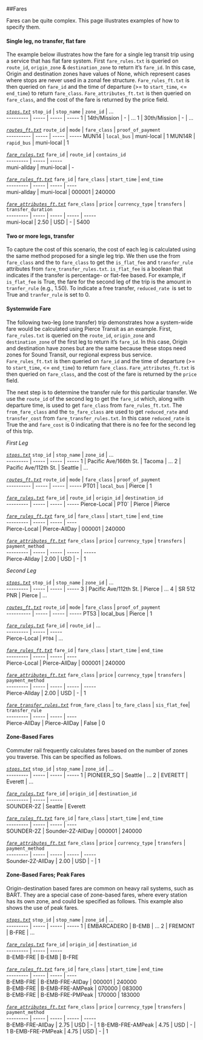 ##Fares

Fares can be quite complex.  This page illustrates examples of how to specify them.

#### Single leg, no transfer, flat fare

The example below illustrates how the fare for a single leg transit trip using a service 
that has flat fare system. First `fare_rules.txt` is queried on `route_id`, `origin_zone` & 
`destination_zone` to return it’s `fare_id`.  In this case, Origin and destination zones 
have values of None, which represent cases where stops are never used in a zonal fee 
structure. `Fare_rules_ft.txt` is then queried on `fare_id` and the time of departure (>= to 
`start_time`, <= `end_time`) to return `fare_class`. `Fare_attributes_ft.txt` is then queried 
on `fare_class`, and the cost of the fare is returned by the price field. 

*[`stops.txt`](/files/stops.md)*
`stop_id` 	| `stop_name` 	| `zone_id`	| ...										
--------- 	| -----	 		| -----	   	| -----	
1 			| 14th/Mission 	| - 		| ...
1 			| 30th/Mission 	| - 		| ...

*[`routes_ft.txt`](/files/routes_ft.md)*
`route_id`	| `mode` 		| `fare_class` 	| `proof_of_payment`										
----------	| -----	 		| -----	    	| -----	
MUN14  		| `local_bus` 	| muni-local 	| 1
MUN14R 		| `rapid_bus` 	| muni-local 	| 1

*[`fare_rules.txt`](/files/fare_rules.md)*
`fare_id` 		| `route_id` 	| `contains_id`											
--------- 		| -----	 		| -----	   		
muni-allday	| muni-local 	| - 			

*[`fare_rules_ft.txt`](/files/fare_rules_ft.md)*
`fare_id` 		| `fare_class` 	| `start_time`	| `end_time`											
--------- 		| -----	 		| -----	  		| ---- 		
muni-allday		| muni-local 	| 000001 		| 240000 	

*[`fare_attributes_ft.txt`](/files/fare_attributes_ft.md)*
`fare_class`	| `price` 	| `currency_type`	| `transfers`	| `transfer_duration`											
--------- 		| -----	 	| -----	 			| -----			| -----  		
muni-local		| 2.50 		| USD 				| -				| 5400

#### Two or more legs, transfer

To capture the cost of this scenario, the cost of each leg is calculated using the same 
method proposed for a single leg trip. We then use the from `fare_class` and the to 
`fare_class` to get the `is_flat_fee` and `transfer_rule` attributes from 
`fare_transfer_rules.txt`. `is_flat_fee` is a boolean that indicates if the transfer is
percentage- or flat-fee based. For example, if `is_flat_fee` is True, the fare for the 
second leg of the trip is the amount in `tranfer_rule` (e.g., 1.50). To indicate a free 
transfer, `reduced_rate `is set to True and `tranfer_rule` is set to 0.

#### Systemwide Fare
The following two-leg (one transfer) trip demonstrates how a system-wide fare would be 
calculated using Pierce Transit as an example. First, `fare_rules.txt` is queried on the 
`route_id`, `origin_zone` and `destination_zone` of the first leg to return it’s `fare_id`.  In 
this case, Origin and destination have zones but are the same because these stops need 
zones for Sound Transit, our regional express bus service. `Fare_rules_ft.txt` is then 
queried on `fare_id` and the time of departure (>= to `start_time`, <= `end_time`) to return 
`fare_class`. `Fare_attributes_ft.txt` is then queried on `fare_class`, and the cost of the fare 
is returned by the `price` field. 

The next step is to determine the transfer rule for this particular transfer. We use the 
`route_id` of the second leg to get the `fare_id` which, along with departure time, is used 
to get `fare_class` from `fare_rules_ft.txt`. The `from_fare_class`  and the `to_fare_class` are used 
to get `reduced_rate` and `transfer_cost` from `fare_transfer_rules.txt`. In this case 
`reduced_rate` is True the and `fare_cost` is 0 indicating that there is no fee for the second 
leg of this trip. 

*First Leg*

*[`stops.txt`](/files/stops.md)*
`stop_id` 	| `stop_name` 				| `zone_id`	| ...										
--------- 	| -----	 					| -----	   	| -----	
1 			| Pacific Ave/166th St. 	| Tacoma	| ...
2 			| Pacific Ave/112th St. 	| Seattle	| ...

*[`routes_ft.txt`](/files/routes_ft.md)*
`route_id`	| `mode` 		| `fare_class` 	| `proof_of_payment`										
----------	| -----	 		| -----	    	| -----	
PT01  		| `local_bus` 	| Pierce 		| 1

*[`fare_rules.txt`](/files/fare_rules.md)*
`fare_id` 		| `route_id`	| `origin_id`	| `destination_id`										
--------- 		| -----	 		| -----	   		| -----
Pierce-Local	| PT0`			| Pierce		| Pierce

*[`fare_rules_ft.txt`](/files/fare_rules_ft.md)*
`fare_id` 		| `fare_class` 		| `start_time`	| `end_time`											
--------- 		| -----	 			| -----	  		| ---- 		
Pierce-Local	| Pierce-AllDay 	| 000001 		| 240000 	

*[`fare_attributes_ft.txt`](/files/fare_attributes_ft.md)*
`fare_class`	| `price` 	| `currency_type`	| `transfers`	| `payment_method`											
--------- 		| -----	 	| -----	 			| -----			| -----  		
Pierce-Allday	| 2.00 		| USD 				| -				| 1

*Second Leg*

*[`stops.txt`](/files/stops.md)*
`stop_id` 	| `stop_name` 				| `zone_id`	| ...										
--------- 	| -----	 					| -----	   	| -----	
3 			| Pacific Ave/112th St. 	| Pierce	| ...
4 			| SR 512 PNR			 	| Pierce	| ...

*[`routes_ft.txt`](/files/routes_ft.md)*
`route_id`	| `mode` 		| `fare_class` 	| `proof_of_payment`										
----------	| -----	 		| -----	    	| -----	
PT53  		| local_bus 	| Pierce		| 1

*[`fare_rules.txt`](/files/fare_rules.md)*
`fare_id` 		| `route_id`	| ...										
--------- 		| -----	 		| -----	   		
Pierce-Local	| `PT04`		| ...

*[`fare_rules_ft.txt`](/files/fare_rules_ft.md)*
`fare_id` 		| `fare_class` 		| `start_time`	| `end_time`											
--------- 		| -----	 			| -----	  		| ---- 		
Pierce-Local	| Pierce-AllDay 	| 000001 		| 240000 	

*[`fare_attributes_ft.txt`](/files/fare_attributes_ft.md)*
`fare_class`	| `price` 	| `currency_type`	| `transfers`	| `payment_method`											
--------- 		| -----	 	| -----	 			| -----			| -----  		
Pierce-Allday	| 2.00 		| USD 				| -				| 1

*[`fare_transfer_rules.txt`](/files/fare_transfer_rules.md)*
`from_fare_class` 	| `to_fare_class` 	| `sis_flat_fee`| `transfer_rule`											
--------- 			| -----	 			| -----	  		| ---- 		
Pierce-AllDay		| Pierce-AllDay 	| False			| 0	

#### Zone-Based Fares
Commuter rail frequently calculates fares based on the number of zones you traverse.  This 
can be specified as follows.

*[`stops.txt`](/files/stops.md)*
`stop_id` 	| `stop_name` 	| `zone_id`	| ...										
--------- 	| -----	 		| -----	   	| -----	
1 			| PIONEER_SQ 	| Seattle	| ...
2			| EVERETT		| Everett	| ...

*[`fare_rules.txt`](/files/fare_rules.md)*
`fare_id` 		| `origin_id`	| `destination_id`										
--------- 		| -----	 		| -----	   		
SOUNDER-2Z	| Seattle		| Everett

*[`fare_rules_ft.txt`](/files/fare_rules_ft.md)*
`fare_id` 	| `fare_class` 		| `start_time`	| `end_time`											
--------- 	| -----	 			| -----	  		| ---- 		
SOUNDER-2Z	| Sounder-2Z-AllDay | 000001 		| 240000 	


*[`fare_attributes_ft.txt`](/files/fare_attributes_ft.md)*
`fare_class`		| `price` 	| `currency_type`	| `transfers`	| `payment_method`											
--------- 			| -----	 	| -----	 			| -----			| -----  		
Sounder-2Z-AllDay	| 2.00 		| USD 				| -				| 1

#### Zone-Based Fares; Peak Fares
Origin-destination based fares are common on heavy rail systems, such as BART.  They are 
a special case of zone-based fares, where every station has its own zone, and could be 
specified as follows.  This example also shows the use of peak fares.

*[`stops.txt`](/files/stops.md)*
`stop_id` 	| `stop_name` 	| `zone_id`	| ...										
--------- 	| -----	 		| -----	   	| -----	
1 			| EMBARCADERO 	| B-EMB		| ...
2			| FREMONT		| B-FRE		| ...

*[`fare_rules.txt`](/files/fare_rules.md)*
`fare_id` 	| `origin_id`	| `destination_id`										
--------- 	| -----	 		| -----	   		
B-EMB-FRE	| B-EMB		| B-FRE

*[`fare_rules_ft.txt`](/files/fare_rules_ft.md)*
`fare_id` 	| `fare_class` 		| `start_time`	| `end_time`											
--------- 	| -----	 			| -----	  		| ---- 		
B-EMB-FRE	| B-EMB-FRE-AllDay	| 000001 		| 240000 	
B-EMB-FRE	| B-EMB-FRE-AMPeak	| 070000 		| 083000 	
B-EMB-FRE	| B-EMB-FRE-PMPeak	| 170000 		| 183000 

*[`fare_attributes_ft.txt`](/files/fare_attributes_ft.md)*
`fare_class`		| `price` 	| `currency_type`	| `transfers`	| `payment_method`											
--------- 			| -----	 	| -----	 			| -----			| -----  		
B-EMB-FRE-AllDay	| 2.75 		| USD 				| -				| 1
B-EMB-FRE-AMPeak	| 4.75 		| USD 				| -				| 1
B-EMB-FRE-PMPeak	| 4.75 		| USD 				| -				| 1
